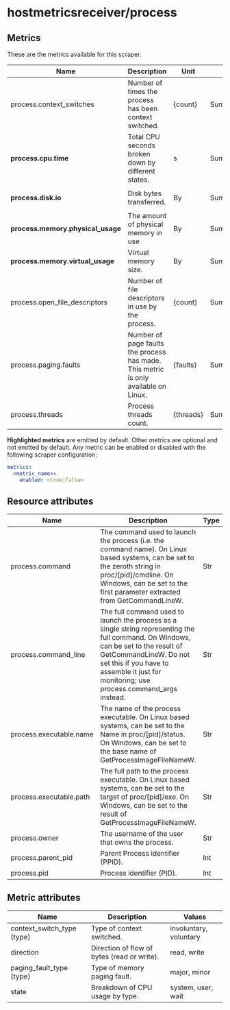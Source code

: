 [comment]: <> (Code generated by mdatagen. DO NOT EDIT.)

# hostmetricsreceiver/process

## Metrics

These are the metrics available for this scraper.

| Name | Description | Unit | Type | Attributes |
| ---- | ----------- | ---- | ---- | ---------- |
| process.context_switches | Number of times the process has been context switched. | {count} | Sum(Int) | <ul> <li>context_switch_type</li> </ul> |
| **process.cpu.time** | Total CPU seconds broken down by different states. | s | Sum(Double) | <ul> <li>state</li> </ul> |
| **process.disk.io** | Disk bytes transferred. | By | Sum(Int) | <ul> <li>direction</li> </ul> |
| **process.memory.physical_usage** | The amount of physical memory in use | By | Sum(Int) | <ul> </ul> |
| **process.memory.virtual_usage** | Virtual memory size. | By | Sum(Int) | <ul> </ul> |
| process.open_file_descriptors | Number of file descriptors in use by the process. | {count} | Sum(Int) | <ul> </ul> |
| process.paging.faults | Number of page faults the process has made. This metric is only available on Linux. | {faults} | Sum(Int) | <ul> <li>paging_fault_type</li> </ul> |
| process.threads | Process threads count. | {threads} | Sum(Int) | <ul> </ul> |

**Highlighted metrics** are emitted by default. Other metrics are optional and not emitted by default.
Any metric can be enabled or disabled with the following scraper configuration:

```yaml
metrics:
  <metric_name>:
    enabled: <true|false>
```

## Resource attributes

| Name | Description | Type |
| ---- | ----------- | ---- |
| process.command | The command used to launch the process (i.e. the command name). On Linux based systems, can be set to the zeroth string in proc/[pid]/cmdline. On Windows, can be set to the first parameter extracted from GetCommandLineW. | Str |
| process.command_line | The full command used to launch the process as a single string representing the full command. On Windows, can be set to the result of GetCommandLineW. Do not set this if you have to assemble it just for monitoring; use process.command_args instead. | Str |
| process.executable.name | The name of the process executable. On Linux based systems, can be set to the Name in proc/[pid]/status. On Windows, can be set to the base name of GetProcessImageFileNameW. | Str |
| process.executable.path | The full path to the process executable. On Linux based systems, can be set to the target of proc/[pid]/exe. On Windows, can be set to the result of GetProcessImageFileNameW. | Str |
| process.owner | The username of the user that owns the process. | Str |
| process.parent_pid | Parent Process identifier (PPID). | Int |
| process.pid | Process identifier (PID). | Int |

## Metric attributes

| Name | Description | Values |
| ---- | ----------- | ------ |
| context_switch_type (type) | Type of context switched. | involuntary, voluntary |
| direction | Direction of flow of bytes (read or write). | read, write |
| paging_fault_type (type) | Type of memory paging fault. | major, minor |
| state | Breakdown of CPU usage by type. | system, user, wait |
